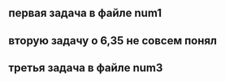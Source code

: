 первая задача в файле num1
----- 
вторую задачу о 6,35 не совсем понял
-----
третья задача в файле num3
-----

